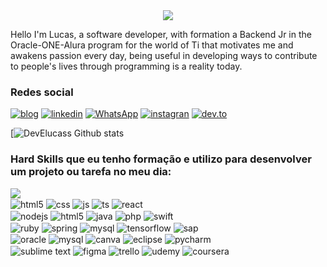 <div align="center">
  <img src="https://readme-typing-svg.herokuapp.com?font=Fira+Code&weight=500&size=40&pause=1000&color=F7C213&center=true&vCenter=true&width=560&height=70&lines=Hello%21+I%27m+Lucas%21+%F0%9F%91%8B">
</div>

Hello I'm Lucas, a software developer, with formation a Backend Jr in the Oracle-ONE-Alura program for the world of Ti that motivates me and awakens passion every day, being useful in developing ways to contribute to people's lives through programming is a reality today.

### Redes social
[![blog](https://img.shields.io/badge/Blogger-FF5722?style=for-the-badge&logo=blogger&logoColor=white)](https//DevElucass.com)
[![linkedin](https://img.shields.io/badge/LinkedIn-0077B5?style=for-the-badge&logo=linkedin&logoColor=white)](https//linkedin/DevElucass) 
[![WhatsApp](https://img.shields.io/badge/WhatsApp-25D366?style=for-the-badge&logo=whatsapp&logoColor=white)](https//linkedin/DevElucass) 
[![instagran](https://img.shields.io/badge/Instagram-E4405F?style=for-the-badge&logo=instagram&logoColor=white)](https//instagran.com/DevElucass) 
[![dev.to](https://img.shields.io/badge/dev.to-0A0A0A?style=for-the-badge&logo=devdotto&logoColor=white)](https//dev.to/DevElucass)

[![DevElucass Github stats](https://github-readme-stats.vercel.app/api?username=develucass&show_icons=true&theme=radical)
  
  
### Hard Skills que eu tenho formação e utilizo para desenvolver um projeto ou tarefa no meu dia:

<div><img src="https://github-readme-stats.vercel.app/api/top-langs/?username=DevELucass&langs_count=5&theme=great-gatsby"> 

  
  <div class+"margin-left: 1170px">
 <div class="center">
  
  <img align="center" alt="html5" src="https://img.shields.io/badge/HTML5-E34F26?style=for-the-badge&logo=html5&logoColor=white" />
  <img align="center" alt="css" src="https://img.shields.io/badge/CSS3-1572B6?style=for-the-badge&logo=css3&logoColor=white" />
  <img align="center" alt="js" src="https://img.shields.io/badge/JavaScript-F7DF1E?style=for-the-badge&logo=javascript&logoColor=black" />
  <img align="center" alt="ts" src="https://img.shields.io/badge/TypeScript-007ACC?style=for-the-badge&logo=typescript&logoColor=white" />
  <img align="center" alt="react" src="https://img.shields.io/badge/React-20232A?style=for-the-badge&logo=react&logoColor=61DAFB" /><br>
  <img align="center" alt="nodejs" src="https://img.shields.io/badge/Node.js-43853D?style=for-the-badge&logo=node.js&logoColor=white" />
  <img align="center" alt="html5" src="https://img.shields.io/badge/Python-3776AB?style=for-the-badge&logo=python&logoColor=white" />
  <img align="center" alt="java" src="https://img.shields.io/badge/Java-ED8B00?style=for-the-badge&logo=openjdk&logoColor=white" />
  <img align="center" alt="php" src="https://img.shields.io/badge/PHP-777BB4?style=for-the-badge&logo=php&logoColor=white" />
  <img align="center" alt="swift" src="https://img.shields.io/badge/Swift-FA7343?style=for-the-badge&logo=swift&logoColor=white" /><br>
  <img align="center" alt="ruby" src="https://img.shields.io/badge/Ruby-CC342D?style=for-the-badge&logo=ruby&logoColor=white" />
  <img align="center" alt="spring" src="https://img.shields.io/badge/Spring-6DB33F?style=for-the-badge&logo=spring&logoColor=white" />
  <img align="center" alt="mysql" src="https://img.shields.io/badge/MySQL-00000F?style=for-the-badge&logo=mysql&logoColor=white" />
  <img align="center" alt="tensorflow" src="https://img.shields.io/badge/TensorFlow-FF6F00?style=for-the-badge&logo=tensorflow&logoColor=white" />
  <img align="center" alt="sap" src="https://img.shields.io/badge/SAP-0FAAFF?style=for-the-badge&logo=sap&logoColor=white" /><br>
  <img align="center" alt="oracle" src="https://img.shields.io/badge/Oracle-F80000?style=for-the-badge&logo=oracle&logoColor=black" />
  <img align="center" alt="mysql" src="https://img.shields.io/badge/MySQL-005C84?style=for-the-badge&logo=mysql&logoColor=white" />
  <img align="center" alt="canva" src="https://img.shields.io/badge/Canva-%2300C4CC.svg?&style=for-the-badge&logo=Canva&logoColor=white" />  
  <img align="center" alt="eclipse" src="https://img.shields.io/badge/Eclipse-2C2255?style=for-the-badge&logo=eclipse&logoColor=white" />
  <img align="center" alt="pycharm" src="https://img.shields.io/badge/PyCharm-000000.svg?&style=for-the-badge&logo=PyCharm&logoColor=white" /><br>
  <img align="center" alt="sublime text" src="https://img.shields.io/badge/sublime_text-%23575757.svg?&style=for-the-badge&logo=sublime-text&logoColor=important" />
  <img align="center" alt="figma" src="https://img.shields.io/badge/Figma-F24E1E?style=for-the-badge&logo=figma&logoColor=white" />  
  <img align="center" alt="trello" src="https://img.shields.io/badge/Trello-0052CC?style=for-the-badge&logo=trello&logoColor=white" />
  <img align="center" alt="udemy" src="https://img.shields.io/badge/Udemy-EC5252?style=for-the-badge&logo=Udemy&logoColor=white"/>
  <img align="center" alt="coursera" src="https://img.shields.io/badge/Coursera-0056D2?style=for-the-badge&logo=Coursera&logoColor=white" />
</div>



